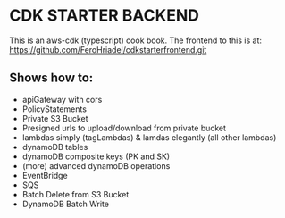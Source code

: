 # CDK STARTER BACKEND

This is an aws-cdk (typescript) cook book.
The frontend to this is at: https://github.com/FeroHriadel/cdkstarterfrontend.git


## Shows how to:

* apiGateway with cors
* PolicyStatements
* Private S3 Bucket
* Presigned urls to upload/download from private bucket
* lambdas simply (tagLambdas) & lamdas elegantly (all other lambdas)
* dynamoDB tables
* dynamoDB composite keys (PK and SK)
* (more) advanced dynamoDB operations
* EventBridge
* SQS
* Batch Delete from S3 Bucket
* DynamoDB Batch Write
